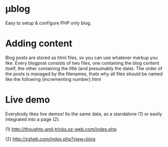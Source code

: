 # µblog
Easy to setup & configure PHP only blog.

# Adding content
Blog posts are stored as html files, so you can use whatever markup you like.
Every blogpost consists of two files, one containing the blog content itself, the other containing the title (and presumably the date).
The order of the posts is managed by the filenames, thats why all files should be named like the following {incrementing number}.html

# Live demo
Everybody likes live demos! 
Its the same data, as a standalone (1) or easily integrated into a page (2).

(1) http://thoughts-and-tricks.oz-web.com/index.php

(2) http://zgheb.com/index.php?view=blog
